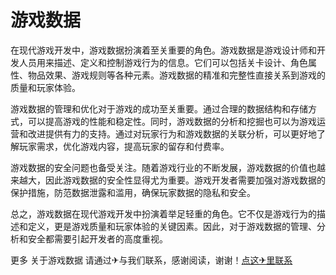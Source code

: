 # 游戏数据

在现代游戏开发中，游戏数据扮演着至关重要的角色。游戏数据是游戏设计师和开发人员用来描述、定义和控制游戏行为的信息。它们可以包括关卡设计、角色属性、物品效果、游戏规则等各种元素。游戏数据的精准和完整性直接关系到游戏的质量和玩家体验。

游戏数据的管理和优化对于游戏的成功至关重要。通过合理的数据结构和存储方式，可以提高游戏的性能和稳定性。同时，游戏数据的分析和挖掘也可以为游戏运营和改进提供有力的支持。通过对玩家行为和游戏数据的关联分析，可以更好地了解玩家需求，优化游戏内容，提高玩家的留存和付费率。

游戏数据的安全问题也备受关注。随着游戏行业的不断发展，游戏数据的价值也越来越大，因此游戏数据的安全性显得尤为重要。游戏开发者需要加强对游戏数据的保护措施，防范数据泄露和滥用，确保玩家数据的隐私和安全。

总之，游戏数据在现代游戏开发中扮演着举足轻重的角色。它不仅是游戏行为的描述和定义，更是游戏质量和玩家体验的关键因素。因此，对于游戏数据的管理、分析和安全都需要引起开发者的高度重视。

更多 关于游戏数据 请通过✈与我们联系，感谢阅读，谢谢！[点这✈里联系](https://acc.k02.cc)